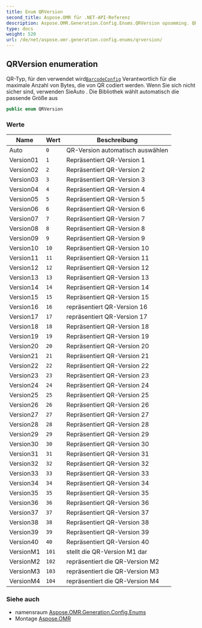 ```yaml
---
title: Enum QRVersion
second_title: Aspose.OMR für .NET-API-Referenz
description: Aspose.OMR.Generation.Config.Enums.QRVersion opsomming. QRTyp für den verwendet wirdBarcodeConfig Verantwortlich für die maximale Anzahl von Bytes die von QR codiert werden. Wenn Sie sich nicht sicher sind verwenden SieAuto . Die Bibliothek wählt automatisch die passende Größe aus
type: docs
weight: 520
url: /de/net/aspose.omr.generation.config.enums/qrversion/
---
```

## QRVersion enumeration

QR-Typ, für den verwendet wird[`BarcodeConfig`](../../aspose.omr.generation.config.elements/barcodeconfig/) Verantwortlich für die maximale Anzahl von Bytes, die von QR codiert werden. Wenn Sie sich nicht sicher sind, verwenden SieAuto . Die Bibliothek wählt automatisch die passende Größe aus

```csharp
public enum QRVersion
```

### Werte

| Name | Wert | Beschreibung |
| --- | --- | --- |
| Auto | `0` | QR-Version automatisch auswählen |
| Version01 | `1` | Repräsentiert QR-Version 1 |
| Version02 | `2` | Repräsentiert QR-Version 2 |
| Version03 | `3` | Repräsentiert QR-Version 3 |
| Version04 | `4` | Repräsentiert QR-Version 4 |
| Version05 | `5` | Repräsentiert QR-Version 5 |
| Version06 | `6` | Repräsentiert QR-Version 6 |
| Version07 | `7` | Repräsentiert QR-Version 7 |
| Version08 | `8` | Repräsentiert QR-Version 8 |
| Version09 | `9` | Repräsentiert QR-Version 9 |
| Version10 | `10` | Repräsentiert QR-Version 10 |
| Version11 | `11` | Repräsentiert QR-Version 11 |
| Version12 | `12` | Repräsentiert QR-Version 12 |
| Version13 | `13` | Repräsentiert QR-Version 13 |
| Version14 | `14` | Repräsentiert QR-Version 14 |
| Version15 | `15` | Repräsentiert QR-Version 15 |
| Version16 | `16` | repräsentiert QR-Version 16 |
| Version17 | `17` | repräsentiert QR-Version 17 |
| Version18 | `18` | Repräsentiert QR-Version 18 |
| Version19 | `19` | Repräsentiert QR-Version 19 |
| Version20 | `20` | Repräsentiert QR-Version 20 |
| Version21 | `21` | Repräsentiert QR-Version 21 |
| Version22 | `22` | Repräsentiert QR-Version 22 |
| Version23 | `23` | Repräsentiert QR-Version 23 |
| Version24 | `24` | Repräsentiert QR-Version 24 |
| Version25 | `25` | Repräsentiert QR-Version 25 |
| Version26 | `26` | Repräsentiert QR-Version 26 |
| Version27 | `27` | Repräsentiert QR-Version 27 |
| Version28 | `28` | Repräsentiert QR-Version 28 |
| Version29 | `29` | Repräsentiert QR-Version 29 |
| Version30 | `30` | Repräsentiert QR-Version 30 |
| Version31 | `31` | Repräsentiert QR-Version 31 |
| Version32 | `32` | Repräsentiert QR-Version 32 |
| Version33 | `33` | Repräsentiert QR-Version 33 |
| Version34 | `34` | Repräsentiert QR-Version 34 |
| Version35 | `35` | Repräsentiert QR-Version 35 |
| Version36 | `36` | Repräsentiert QR-Version 36 |
| Version37 | `37` | Repräsentiert QR-Version 37 |
| Version38 | `38` | Repräsentiert QR-Version 38 |
| Version39 | `39` | Repräsentiert QR-Version 39 |
| Version40 | `40` | Repräsentiert QR-Version 40 |
| VersionM1 | `101` | stellt die QR-Version M1 dar |
| VersionM2 | `102` | repräsentiert die QR-Version M2 |
| VersionM3 | `103` | repräsentiert die QR-Version M3 |
| VersionM4 | `104` | repräsentiert die QR-Version M4 |

### Siehe auch

* namensraum [Aspose.OMR.Generation.Config.Enums](../../aspose.omr.generation.config.enums/)
* Montage [Aspose.OMR](../../)


